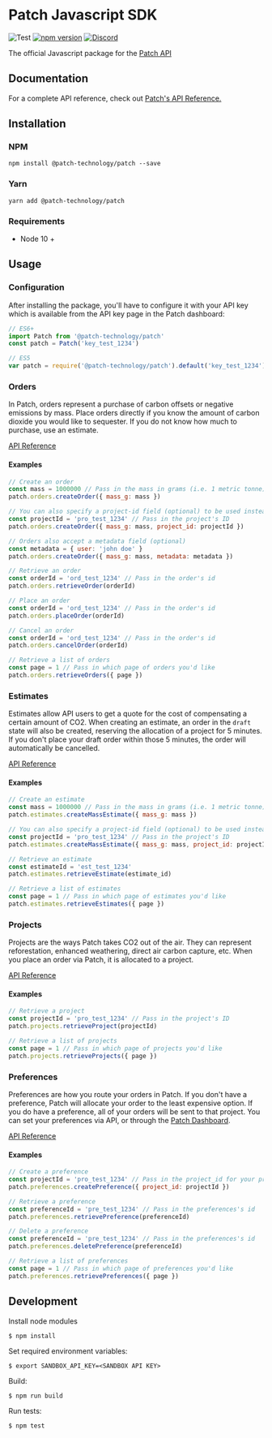 # Patch Javascript SDK

![Test](https://github.com/patch-technology/patch-node/workflows/Test/badge.svg)
[![npm version](https://badge.fury.io/js/%40patch-technology%2Fpatch@2x.svg)](https://www.npmjs.com/package/@patch-technology/patch)
[![Discord](https://img.shields.io/discord/733029448558837792)](https://discord.gg/M23NnGR)

The official Javascript package for the [Patch API](https://www.usepatch.com)

## Documentation

For a complete API reference, check out [Patch's API Reference.](https://docs.usepatch.com)

## Installation

### NPM

```shell
npm install @patch-technology/patch --save
```

### Yarn

```shell
yarn add @patch-technology/patch
```

### Requirements

- Node 10 +

## Usage

### Configuration

After installing the package, you'll have to configure it with your API key which is available from the API key page in the Patch dashboard:

```javascript
// ES6+
import Patch from '@patch-technology/patch'
const patch = Patch('key_test_1234')

// ES5
var patch = require('@patch-technology/patch').default('key_test_1234')
```

### Orders

In Patch, orders represent a purchase of carbon offsets or negative emissions by mass. Place orders directly if you know the amount of carbon dioxide you would like to sequester. If you do not know how much to purchase, use an estimate.

[API Reference](https://docs.usepatch.com/#/?id=orders)

#### Examples

```javascript
// Create an order
const mass = 1000000 // Pass in the mass in grams (i.e. 1 metric tonne)
patch.orders.createOrder({ mass_g: mass })

// You can also specify a project-id field (optional) to be used instead of the preferred one
const projectId = 'pro_test_1234' // Pass in the project's ID
patch.orders.createOrder({ mass_g: mass, project_id: projectId })

// Orders also accept a metadata field (optional)
const metadata = { user: 'john doe' }
patch.orders.createOrder({ mass_g: mass, metadata: metadata })

// Retrieve an order
const orderId = 'ord_test_1234' // Pass in the order's id
patch.orders.retrieveOrder(orderId)

// Place an order
const orderId = 'ord_test_1234' // Pass in the order's id
patch.orders.placeOrder(orderId)

// Cancel an order
const orderId = 'ord_test_1234' // Pass in the order's id
patch.orders.cancelOrder(orderId)

// Retrieve a list of orders
const page = 1 // Pass in which page of orders you'd like
patch.orders.retrieveOrders({ page })
```

### Estimates

Estimates allow API users to get a quote for the cost of compensating a certain amount of CO2. When creating an estimate, an order in the `draft` state will also be created, reserving the allocation of a project for 5 minutes. If you don't place your draft order within those 5 minutes, the order will automatically be cancelled.

[API Reference](https://docs.usepatch.com/#/?id=estimates)

#### Examples

```javascript
// Create an estimate
const mass = 1000000 // Pass in the mass in grams (i.e. 1 metric tonne)
patch.estimates.createMassEstimate({ mass_g: mass })

// You can also specify a project-id field (optional) to be used instead of the preferred one
const projectId = 'pro_test_1234' // Pass in the project's ID
patch.estimates.createMassEstimate({ mass_g: mass, project_id: projectId })

// Retrieve an estimate
const estimateId = 'est_test_1234'
patch.estimates.retrieveEstimate(estimate_id)

// Retrieve a list of estimates
const page = 1 // Pass in which page of estimates you'd like
patch.estimates.retrieveEstimates({ page })
```

### Projects

Projects are the ways Patch takes CO2 out of the air. They can represent reforestation, enhanced weathering, direct air carbon capture, etc. When you place an order via Patch, it is allocated to a project.

[API Reference](https://docs.usepatch.com/#/?id=projects)

#### Examples

```javascript
// Retrieve a project
const projectId = 'pro_test_1234' // Pass in the project's ID
patch.projects.retrieveProject(projectId)

// Retrieve a list of projects
const page = 1 // Pass in which page of projects you'd like
patch.projects.retrieveProjects({ page })
```

### Preferences

Preferences are how you route your orders in Patch. If you don't have a preference, Patch will allocate your order to the least expensive option. If you do have a preference, all of your orders will be sent to that project. You can set your preferences via API, or through the [Patch Dashboard](https://dashboard.usepatch.com/projects).

[API Reference](https://docs.usepatch.com/#/?id=preferences)

#### Examples

```javascript
// Create a preference
const projectId = 'pro_test_1234' // Pass in the project_id for your preference
patch.preferences.createPreference({ project_id: projectId })

// Retrieve a preference
const preferenceId = 'pre_test_1234' // Pass in the preferences's id
patch.preferences.retrievePreference(preferenceId)

// Delete a preference
const preferenceId = 'pre_test_1234' // Pass in the preferences's id
patch.preferences.deletePreference(preferenceId)

// Retrieve a list of preferences
const page = 1 // Pass in which page of preferences you'd like
patch.preferences.retrievePreferences({ page })
```

## Development

Install node modules

```
$ npm install
```

Set required environment variables:

```
$ export SANDBOX_API_KEY=<SANDBOX API KEY>
```

Build:

```
$ npm run build
```

Run tests:

```
$ npm test
```
